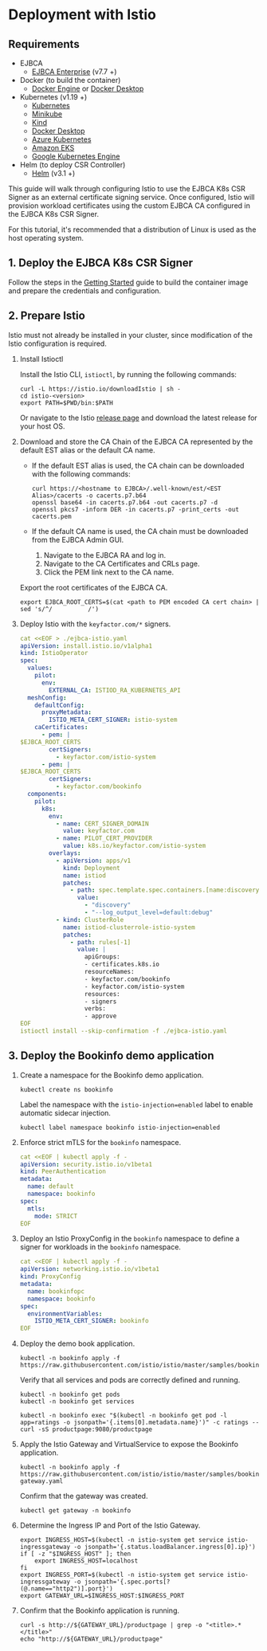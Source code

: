 # Deployment with Istio

## Requirements
* EJBCA
    * [EJBCA Enterprise](https://www.primekey.com/products/ejbca-enterprise/) (v7.7 +)
* Docker (to build the container)
    * [Docker Engine](https://docs.docker.com/engine/install/) or [Docker Desktop](https://docs.docker.com/desktop/)
* Kubernetes (v1.19 +)
    * [Kubernetes](https://kubernetes.io/docs/tasks/tools/)
    * [Minikube](https://minikube.sigs.k8s.io/docs/start/)
    * [Kind](https://kind.sigs.k8s.io/docs/user/quick-start/)
    * [Docker Desktop](https://docs.docker.com/desktop/kubernetes/)
    * [Azure Kubernetes](https://azure.microsoft.com/en-us/products/kubernetes-service)
    * [Amazon EKS](https://aws.amazon.com/eks/)
    * [Google Kubernetes Engine](https://cloud.google.com/kubernetes-engine)
* Helm (to deploy CSR Controller)
    * [Helm](https://helm.sh/docs/intro/install/) (v3.1 +)

This guide will walk through configuring Istio to use the EJBCA K8s CSR Signer as an external certificate signing service. Once configured, Istio will provision workload certificates using the custom EJBCA CA configured in the EJBCA K8s CSR Signer.

For this tutorial, it's recommended that a distribution of Linux is used as the host operating system.

## 1. Deploy the EJBCA K8s CSR Signer

Follow the steps in the [Getting Started](getting-started.md) guide to build the container image and prepare the credentials and configuration.

## 2. Prepare Istio

Istio must not already be installed in your cluster, since modification of the Istio configuration is required.

1. Install Istioctl

    Install the Istio CLI, `istioctl`, by running the following commands:

    ```shell
    curl -L https://istio.io/downloadIstio | sh -
    cd istio-<version>
    export PATH=$PWD/bin:$PATH
    ```

    Or navigate to the Istio [release page](https://github.com/istio/istio/releases/) and download the latest release for your host OS.

2. Download and store the CA Chain of the EJBCA CA represented by the default EST alias or the default CA name.

    * If the default EST alias is used, the CA chain can be downloaded with the following commands:

        ```shell
        curl https://<hostname to EJBCA>/.well-known/est/<EST Alias>/cacerts -o cacerts.p7.b64
        openssl base64 -in cacerts.p7.b64 -out cacerts.p7 -d
        openssl pkcs7 -inform DER -in cacerts.p7 -print_certs -out cacerts.pem
        ```

    * If the default CA name is used, the CA chain must be downloaded from the EJBCA Admin GUI.

        1. Navigate to the EJBCA RA and log in.
        2. Navigate to the CA Certificates and CRLs page.
        3. Click the PEM link next to the CA name.

    Export the root certificates of the EJBCA CA.

    ```shell
    export EJBCA_ROOT_CERTS=$(cat <path to PEM encoded CA cert chain> | sed 's/^/          /')
    ```

3. Deploy Istio with the `keyfactor.com/*` signers.

    ```yaml
    cat <<EOF > ./ejbca-istio.yaml
    apiVersion: install.istio.io/v1alpha1
    kind: IstioOperator
    spec:
      values:
        pilot:
          env:
            EXTERNAL_CA: ISTIOD_RA_KUBERNETES_API
      meshConfig:
        defaultConfig:
          proxyMetadata:
            ISTIO_META_CERT_SIGNER: istio-system
        caCertificates:
          - pem: |
    $EJBCA_ROOT_CERTS
            certSigners:
              - keyfactor.com/istio-system
          - pem: |
    $EJBCA_ROOT_CERTS
            certSigners:
              - keyfactor.com/bookinfo
      components:
        pilot:
          k8s:
            env:
              - name: CERT_SIGNER_DOMAIN
                value: keyfactor.com
              - name: PILOT_CERT_PROVIDER
                value: k8s.io/keyfactor.com/istio-system
            overlays:
              - apiVersion: apps/v1
                kind: Deployment
                name: istiod
                patches:
                  - path: spec.template.spec.containers.[name:discovery].args
                    value:
                      - "discovery"
                      - "--log_output_level=default:debug"
              - kind: ClusterRole
                name: istiod-clusterrole-istio-system
                patches:
                  - path: rules[-1]
                    value: |
                      apiGroups:
                      - certificates.k8s.io
                      resourceNames:
                      - keyfactor.com/bookinfo
                      - keyfactor.com/istio-system
                      resources:
                      - signers
                      verbs:
                      - approve
    EOF
    istioctl install --skip-confirmation -f ./ejbca-istio.yaml
    ```

## 3. Deploy the Bookinfo demo application

1. Create a namespace for the Bookinfo demo application.
    ```shell
    kubectl create ns bookinfo
    ```

    Label the namespace with the `istio-injection=enabled` label to enable automatic sidecar injection.
    ```shell
    kubectl label namespace bookinfo istio-injection=enabled
    ```

2. Enforce strict mTLS for the `bookinfo` namespace.

    ```yaml
    cat <<EOF | kubectl apply -f -
    apiVersion: security.istio.io/v1beta1
    kind: PeerAuthentication
    metadata:
      name: default
      namespace: bookinfo
    spec:
      mtls:
        mode: STRICT
    EOF
    ```

3. Deploy an Istio ProxyConfig in the `bookinfo` namespace to define a signer for workloads in the `bookinfo` namespace.

    ```yaml
    cat <<EOF | kubectl apply -f -
    apiVersion: networking.istio.io/v1beta1
    kind: ProxyConfig
    metadata:
      name: bookinfopc
      namespace: bookinfo
    spec:
      environmentVariables:
        ISTIO_META_CERT_SIGNER: bookinfo
    EOF
    ```

4. Deploy the demo book application.
    
    ```shell
    kubectl -n bookinfo apply -f https://raw.githubusercontent.com/istio/istio/master/samples/bookinfo/platform/kube/bookinfo.yaml
    ```

    Verify that all services and pods are correctly defined and running.

    ```shell
    kubectl -n bookinfo get pods
    kubectl -n bookinfo get services
    ```

    ```shell
    kubectl -n bookinfo exec "$(kubectl -n bookinfo get pod -l app=ratings -o jsonpath='{.items[0].metadata.name}')" -c ratings -- curl -sS productpage:9080/productpage
    ```


5. Apply the Istio Gateway and VirtualService to expose the Bookinfo application.
    
    ```shell
    kubectl -n bookinfo apply -f https://raw.githubusercontent.com/istio/istio/master/samples/bookinfo/networking/bookinfo-gateway.yaml
    ```

    Confirm that the gateway was created.

    ```shell
    kubectl get gateway -n bookinfo
    ```

6. Determine the Ingress IP and Port of the Istio Gateway.
    
    ```shell
    export INGRESS_HOST=$(kubectl -n istio-system get service istio-ingressgateway -o jsonpath='{.status.loadBalancer.ingress[0].ip}')
    if [ -z "$INGRESS_HOST" ]; then
        export INGRESS_HOST=localhost
    fi
    export INGRESS_PORT=$(kubectl -n istio-system get service istio-ingressgateway -o jsonpath='{.spec.ports[?(@.name=="http2")].port}')
    export GATEWAY_URL=$INGRESS_HOST:$INGRESS_PORT
    ```

7. Confirm that the Bookinfo application is running.

    ```shell
    curl -s http://${GATEWAY_URL}/productpage | grep -o "<title>.*</title>"
    echo "http://${GATEWAY_URL}/productpage"
    ```